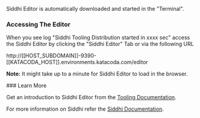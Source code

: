 
Siddhi Editor is automatically downloaded and started in the "Terminal". 

### Accessing The Editor 

When you see log "Siddhi Tooling Distribution started in xxxx sec" access the Siddhi Editor by clicking the "Siddhi Editor" Tab or via the following URL

http://[[HOST_SUBDOMAIN]]-9390-[[KATACODA_HOST]].environments.katacoda.com/editor

__Note:__ It might take up to a minute for Siddhi Editor to load in the browser.

### Learn More

Get an introduction to Siddhi Editor from the [Tooling Documentation](https://siddhi.io/en/v5.1/docs/tooling/).

For more information on Siddhi refer the [Siddhi Documentation](https://siddhi.io/en/v5.1/docs/). 
 
